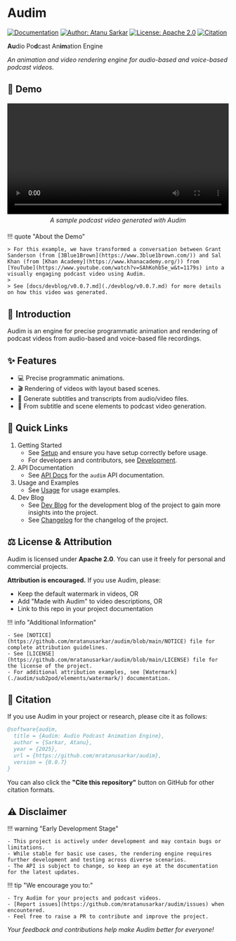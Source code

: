 # Audim

[![Documentation](https://img.shields.io/badge/Audim-docs-blue)](https://mratanusarkar.github.io/audim)
[![Author: Atanu Sarkar](https://img.shields.io/badge/Author-Atanu%20Sarkar-purple)](https://github.com/mratanusarkar)
[![License: Apache 2.0](https://img.shields.io/badge/License-Apache%202.0-orange)](https://github.com/mratanusarkar/audim/blob/main/LICENSE)
[![Citation](https://img.shields.io/badge/Cite%20this-Repository-green)](https://github.com/mratanusarkar/audim/blob/main/CITATION.cff)

**Au**dio Po**d**cast An**im**ation Engine

_An animation and video rendering engine for audio-based and voice-based podcast videos._

## 🚀 Demo

<div style="text-align: center; margin: 20px 0;">
  <video controls style="width: 100%;">
    <source src="./assets/example_03/podcast.mp4" type="video/mp4">
    Your browser does not support the video element.
  </video>
  <p style="text-align: center; font-style: italic; margin-top: 5px;">A sample podcast video generated with Audim</p>
</div>

!!! quote "About the Demo"

    > For this example, we have transformed a conversation between Grant Sanderson (from [3Blue1Brown](https://www.3blue1brown.com/)) and Sal Khan (from [Khan Academy](https://www.khanacademy.org/)) from [YouTube](https://www.youtube.com/watch?v=SAhKohb5e_w&t=1179s) into a visually engaging podcast video using Audim.
    >
    > See [docs/devblog/v0.0.7.md](./devblog/v0.0.7.md) for more details on how this video was generated.

## 🎯 Introduction

Audim is an engine for precise programmatic animation and rendering of podcast videos from audio-based and voice-based file recordings.

## ✨ Features

- 💻 Precise programmatic animations.
- 🎬 Rendering of videos with layout based scenes.
- 📝 Generate subtitles and transcripts from audio/video files.
- 🎤 From subtitle and scene elements to podcast video generation.

## 🔗 Quick Links

1. Getting Started
    - See [Setup](./setup/installation.md) and ensure you have setup correctly before usage.
    - For developers and contributors, see [Development](./setup/development.md).
2. API Documentation
    - See [API Docs](./audim/index.md) for the `audim` API documentation.
3. Usage and Examples
    - See [Usage](./usage/index.md) for usage examples.
4. Dev Blog
    - See [Dev Blog](./devblog/index.md) for the development blog of the project to gain more insights into the project.
    - See [Changelog](./devblog/index.md#changelog) for the changelog of the project.

## ⚖️ License & Attribution

Audim is licensed under **Apache 2.0**. You can use it freely for personal and commercial projects.

**Attribution is encouraged.** If you use Audim, please:

- Keep the default watermark in videos, OR
- Add "Made with Audim" to video descriptions, OR  
- Link to this repo in your project documentation

!!! info "Additional Information"

    - See [NOTICE](https://github.com/mratanusarkar/audim/blob/main/NOTICE) file for complete attribution guidelines.
    - See [LICENSE](https://github.com/mratanusarkar/audim/blob/main/LICENSE) file for the license of the project.
    - For additional attribution examples, see [Watermark](./audim/sub2pod/elements/watermark/) documentation.

## 📄 Citation

If you use Audim in your project or research, please cite it as follows:

```bibtex
@software{audim,
  title = {Audim: Audio Podcast Animation Engine},
  author = {Sarkar, Atanu},
  year = {2025},
  url = {https://github.com/mratanusarkar/audim},
  version = {0.0.7}
}
```

You can also click the **"Cite this repository"** button on GitHub for other citation formats.

## ⚠️ Disclaimer

!!! warning "Early Development Stage"

    - This project is actively under development and may contain bugs or limitations.
    - While stable for basic use cases, the rendering engine requires further development and testing across diverse scenarios.
    - The API is subject to change, so keep an eye at the documentation for the latest updates.

!!! tip "We encourage you to:"

    - Try Audim for your projects and podcast videos.
    - [Report issues](https://github.com/mratanusarkar/audim/issues) when encountered.  
    - Feel free to raise a PR to contribute and improve the project.

_Your feedback and contributions help make Audim better for everyone!_
